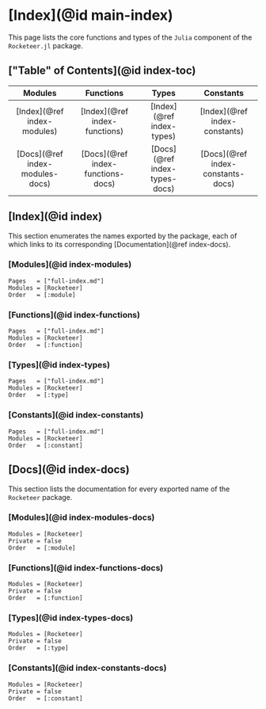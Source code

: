 # [Index](@id main-index)

This page lists the core functions and types of the `Julia` component of the `Rocketeer.jl` package.

## ["Table" of Contents](@id index-toc)

| **Modules** | **Functions** | **Types** | **Constants** |
|:-----------:|:-------------:|:---------:|:-------------:|
| [Index](@ref index-modules) | [Index](@ref index-functions) | [Index](@ref index-types) | [Index](@ref index-constants) |
| [Docs](@ref index-modules-docs) | [Docs](@ref index-functions-docs) | [Docs](@ref index-types-docs) | [Docs](@ref index-constants-docs) |

## [Index](@id index)

This section enumerates the names exported by the package, each of which links to its corresponding [Documentation](@ref index-docs).

### [Modules](@id index-modules)

```@index
Pages   = ["full-index.md"]
Modules = [Rocketeer]
Order   = [:module]
```

### [Functions](@id index-functions)

```@index
Pages   = ["full-index.md"]
Modules = [Rocketeer]
Order   = [:function]
```

### [Types](@id index-types)

```@index
Pages   = ["full-index.md"]
Modules = [Rocketeer]
Order   = [:type]
```

### [Constants](@id index-constants)

```@index
Pages   = ["full-index.md"]
Modules = [Rocketeer]
Order   = [:constant]
```

## [Docs](@id index-docs)

This section lists the documentation for every exported name of the `Rocketeer` package.

### [Modules](@id index-modules-docs)

```@autodocs
Modules = [Rocketeer]
Private = false
Order   = [:module]
```

### [Functions](@id index-functions-docs)

```@autodocs
Modules = [Rocketeer]
Private = false
Order   = [:function]
```

### [Types](@id index-types-docs)

```@autodocs
Modules = [Rocketeer]
Private = false
Order   = [:type]
```

### [Constants](@id index-constants-docs)

```@autodocs
Modules = [Rocketeer]
Private = false
Order   = [:constant]
```
